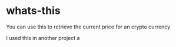 # whats-this

You can use this to retrieve the current price for an crypto currency

I used this in another project a